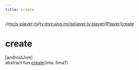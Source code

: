 ```yaml
---
title: create
---
```

//[mcls-player-tv](../../../index.html)/[tv.mycujoo.mclsplayer.tv.player](../index.html)/[IPlayer](index.html)/[create](create.html)



# create



[androidJvm]\
abstract fun [create](create.html)(ima: IIma?)




